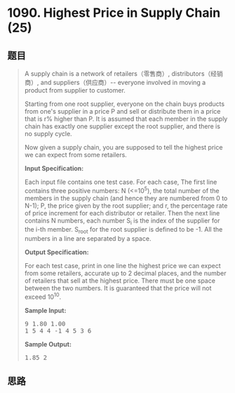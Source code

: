 <h1>1090. Highest Price in Supply Chain (25)</h1>

## 题目

> <div id="problemContent">
> <p>A supply chain is a network of retailers（零售商）, distributors（经销商）, and suppliers（供应商）-- everyone involved in moving a product from supplier to customer.</p>
> <p>
> Starting from one root supplier, everyone on the chain buys products from one's supplier in a price P and sell or distribute them in a price that is r% higher than P.  
> It is assumed that each member in the supply chain has exactly one supplier except the root supplier, and there is no supply cycle.</p>
> <p>
> Now given a supply chain, you are supposed to tell the highest price we can expect from some retailers.</p>
> <p><b>
> Input Specification:
> </b></p>
> <p>Each input file contains one test case.  For each case, The first line contains three positive numbers: N (&lt;=10<sup>5</sup>), the total number of the members in the supply chain (and hence they are numbered from 0 to N-1); P, the price given by the root supplier; and r, the percentage rate of price increment for each distributor or retailer.  Then the next line contains N numbers, each number S<sub>i</sub> is the index of the supplier for the i-th member.  S<sub>root</sub> for the root supplier is defined to be -1.  All the numbers in a line are separated by a space.</p>
> <p><b>
> Output Specification:
> </b></p>
> <p>For each test case, print in one line the highest price we can expect from some retailers, accurate up to 2 decimal places, and the number of retailers that sell at the highest price.  There must be one space between the two numbers.  It is guaranteed that the price will not exceed 10<sup>10</sup>.</p>
> <b>Sample Input:</b><pre>
> 9 1.80 1.00
> 1 5 4 4 -1 4 5 3 6
> </pre>
> <b>Sample Output:</b><pre>
> 1.85 2
> </pre>
> </div>

## 思路

